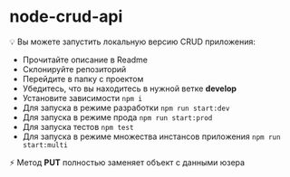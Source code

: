 # node-crud-api

💡 Вы можете запустить локальную версию CRUD приложения:

- Прочитайте описание в Readme
- Склонируйте репозиторий
- Перейдите в папку с проектом
- Убедитесь, что вы находитесь в нужной ветке **develop**
- Установите зависимости `npm i`
- Для запуска в режиме разработки `npm run start:dev`
- Для запуска в режиме прода `npm run start:prod`
- Для запуска тестов `npm test`
- Для запуска в режиме множества инстансов приложения `npm run start:multi`

⚡ Метод **PUT** полностью заменяет объект с данными юзера
